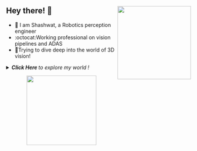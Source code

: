 ## Hey there! 👋 <img align="right" src="https://media.giphy.com/media/VzvwdRvla47jyjwLZR/giphy.gif" width="200" height="200" />

- :panda_face: I am Shashwat, a Robotics perception engineer
- :octocat:Working professional on vision pipelines and ADAS 
- :car:Trying to dive deep into the world of 3D vision! 

<details>
  <summary><i> <b> Click Here </b> to explore my world ! </i>
<p align="center">  
  <img align="middle" src="https://media.giphy.com/media/wTrXRamYhQzsY/giphy.gif" width="190" height="190" />
</p> </summary>    

<p align="center">
  <img align="right" src="https://media.giphy.com/media/3o7abAHdYvZdBNnGZq/giphy.gif" width="300" />
</p>

- :zap: Former SDE at IBM, now working in Kritikal Solutions
- 🔭 Researching on vision strategies of Automotive Systems
- :electric_plug: Engaged in building robots using ROS1/2
- :robot: Hit me up collaborate on similar projects
- ⚡ Fun fact: I am learning German!

![What Github stats](https://github-readme-stats.vercel.app/api?username=shaxpy&show_icons=true&hide_border=true)

### Contact me at: <br>
<a href="https://www.linkedin.com/in/shaxpy28">
  <img align="left" alt="LinkedIn" width="30px" src="https://cdn.jsdelivr.net/npm/simple-icons@3.1.0/icons/linkedin.svg" />
</a>
<a href="mailto:shashwatpandey28@gmail.com">
  <img align="left" alt="Gmail" width="30px" src="https://cdn.jsdelivr.net/npm/simple-icons@3.1.0/icons/gmail.svg" />
</a>
<p align="center"><br>
<img align="middle" src="https://media.giphy.com/media/T4YX44tlqOKaI/giphy.gif" width="550" height="250" />
</p>

</details>
